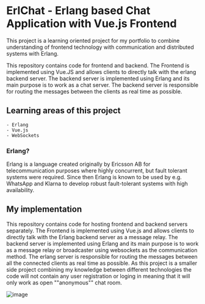 # ErlChat - Erlang based Chat Application with Vue.js Frontend
This project is a learning oriented project for my portfolio to combine
understanding of frontend technology with communication and distributed systems with Erlang.

This repository contains code for frontend and backend. The Frontend is implemented using Vue.JS and allows clients
to directly talk with the erlang backend server. The backend server is implemented using Erlang and its main purpose is to work as a chat server. The backend server is responsible for routing the messages
between the clients as real time as possible.

## Learning areas of this project
    - Erlang
    - Vue.js
    - WebSockets

### Erlang?
Erlang is a language created originally by Ericsson AB for telecommunication purposes where highly concurrent, but fault tolerant systems were required.
Since then Erlang is known to be used by e.g. WhatsApp and Klarna to develop robust fault-tolerant systems with high availability.

## My implementation
This repository contains code for hosting frontend and backend servers separately. The Frontend is implemented using Vue.js and allows clients to directly talk with the Erlang backend server as a message relay. The backend server is implemented using Erlang and its main purpose is to work as a message relay or broadcaster using websockets as the communication method. The erlang server is responsible for routing the messages
between all the connected clients as real time as possible. As this project is a smaller side project combining my knowledge between different technologies the code will not contain any user registration or loging in meaning that it will only work as open ""anonymous"" chat room.

![image](https://github.com/TheKaski/ErlChat/assets/80392752/3e393b1b-84a8-4f00-853b-85f64e1e642c)

